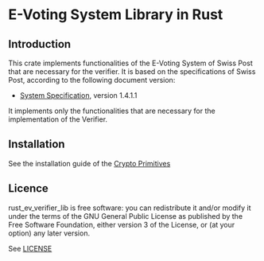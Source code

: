 # E-Voting System Library in Rust

## Introduction

This crate implements functionalities of the E-Voting System of Swiss Post that are necessary for the verifier. It is based on the specifications of Swiss Post, according to the following document version:

- [System Specification](https://gitlab.com/swisspost-evoting/e-voting/e-voting-documentation/-/blob/master/System/System_Specification.pdf), version 1.4.1.1

It implements only the functionalities that are necessary for the implementation of the Verifier.

## Installation

See the installation guide of the [Crypto Primitives](https://github.com/de-mo/rust_ev_crypto_primitives)

## Licence

rust_ev_verifier_lib is free software: you can redistribute it and/or modify it under the terms of the GNU General Public License as published by the Free Software Foundation, either version 3 of the License, or (at your option) any later version.

See [LICENSE](LICENSE)


